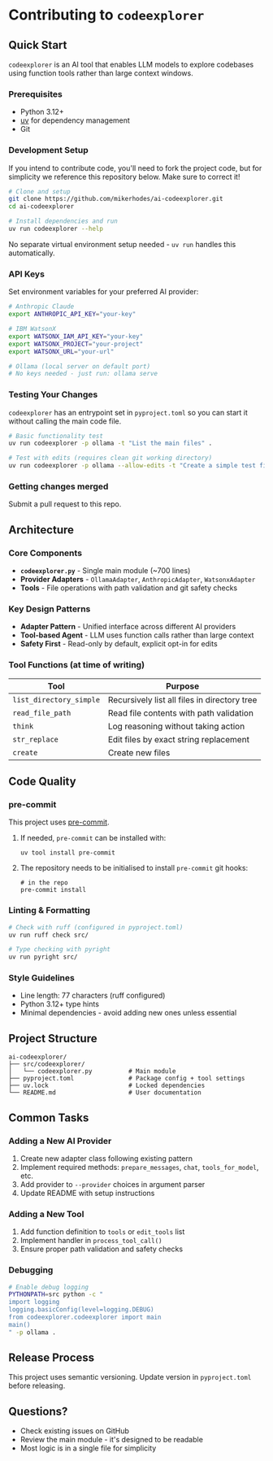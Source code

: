 # Contributing to `codeexplorer`

## Quick Start

`codeexplorer` is an AI tool that enables LLM models to explore codebases using function tools rather than large context windows.

### Prerequisites

- Python 3.12+
- [uv](https://docs.astral.sh/uv/) for dependency management
- Git

### Development Setup

If you intend to contribute code, you'll need to fork the project code, but for simplicity we reference this repository below. Make sure to correct it!

```bash
# Clone and setup
git clone https://github.com/mikerhodes/ai-codeexplorer.git
cd ai-codeexplorer

# Install dependencies and run
uv run codeexplorer --help
```

No separate virtual environment setup needed - `uv run` handles this automatically.

### API Keys

Set environment variables for your preferred AI provider:

```bash
# Anthropic Claude
export ANTHROPIC_API_KEY="your-key"

# IBM WatsonX
export WATSONX_IAM_API_KEY="your-key"
export WATSONX_PROJECT="your-project"
export WATSONX_URL="your-url"

# Ollama (local server on default port)
# No keys needed - just run: ollama serve
```

### Testing Your Changes

`codeexplorer` has an entrypoint set in `pyproject.toml` so you can
start it without calling the main code file.

```bash
# Basic functionality test
uv run codeexplorer -p ollama -t "List the main files" .

# Test with edits (requires clean git working directory)
uv run codeexplorer -p ollama --allow-edits -t "Create a simple test file" .
```

### Getting changes merged

Submit a pull request to this repo.

## Architecture

### Core Components

- **`codeexplorer.py`** - Single main module (~700 lines)
- **Provider Adapters** - `OllamaAdapter`, `AnthropicAdapter`, `WatsonxAdapter`
- **Tools** - File operations with path validation and git safety checks

### Key Design Patterns

- **Adapter Pattern** - Unified interface across different AI providers
- **Tool-based Agent** - LLM uses function calls rather than large context
- **Safety First** - Read-only by default, explicit opt-in for edits

### Tool Functions (at time of writing)

| Tool | Purpose |
|------|---------|
| `list_directory_simple` | Recursively list all files in directory tree |
| `read_file_path` | Read file contents with path validation |
| `think` | Log reasoning without taking action |
| `str_replace` | Edit files by exact string replacement |
| `create` | Create new files |

## Code Quality

### pre-commit

This project uses [pre-commit](https://pre-commit.com/).

1. If needed, `pre-commit` can be installed with:

    ```
    uv tool install pre-commit
    ```

1. The repository needs to be initialised to install `pre-commit` git hooks:

    ```
    # in the repo
    pre-commit install
    ```

### Linting & Formatting

```bash
# Check with ruff (configured in pyproject.toml)
uv run ruff check src/

# Type checking with pyright
uv run pyright src/
```

### Style Guidelines

- Line length: 77 characters (ruff configured)
- Python 3.12+ type hints
- Minimal dependencies - avoid adding new ones unless essential

## Project Structure

```
ai-codeexplorer/
├── src/codeexplorer/
│   └── codeexplorer.py          # Main module
├── pyproject.toml               # Package config + tool settings
├── uv.lock                      # Locked dependencies
└── README.md                    # User documentation
```

## Common Tasks

### Adding a New AI Provider

1. Create new adapter class following existing pattern
2. Implement required methods: `prepare_messages`, `chat`, `tools_for_model`, etc.
3. Add provider to `--provider` choices in argument parser
4. Update README with setup instructions

### Adding a New Tool

1. Add function definition to `tools` or `edit_tools` list
2. Implement handler in `process_tool_call()`
3. Ensure proper path validation and safety checks

### Debugging

```bash
# Enable debug logging
PYTHONPATH=src python -c "
import logging
logging.basicConfig(level=logging.DEBUG)
from codeexplorer.codeexplorer import main
main()
" -p ollama .
```

## Release Process

This project uses semantic versioning. Update version in `pyproject.toml` before releasing.

## Questions?

- Check existing issues on GitHub
- Review the main module - it's designed to be readable
- Most logic is in a single file for simplicity
